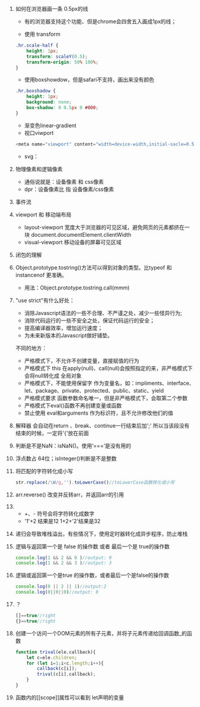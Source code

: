 
1. 如何在浏览器画一条 0.5px的线

    - 有的浏览器支持这个功能、但是chrome会四舍五入画成1px的线；

    - 使用 transform

    ```css
    .hr.scale-half {
        height: 1px;
        transform: scaleY(0.5);
        transform-origin: 50% 100%;
    }
    ```

    - 使用boxshowdow，但是safari不支持，画出来没有颜色

    ```css
    .hr.boxshadow {
        height: 1px;
        background: none;
        box-shadow: 0 0.5px 0 #000;
    }
    ```

    - 渐变色linear-gradient
    - 视口viwport

    ```javascript
    <meta name="viewport" content="width=device-width,initial-sacle=0.5">
    ```

    - svg：

2. 物理像素和逻辑像素

    - 通俗说就是：设备像素 和 css像素
    - dpr：设备像素比 指 设备像素/css像素

3. 事件流

4. viewport 和 移动端布局
    - layout-viewport 宽度大于浏览器的可见区域，避免网页的元素都挤在一块  document.documentElement.clientWidth
    - visual-viewport  移动设备的屏幕可见区域

5. 闭包的理解

6. Object.prototype.tostring()方法可以得到对象的类型。比typeof 和 instancenof 更准确。
    - 用法：Object.prototype.tostring.call(mmm)

7. "use strict"有什么好处：
    - 消除Javascript语法的一些不合理、不严谨之处，减少一些怪异行为;
    - 消除代码运行的一些不安全之处，保证代码运行的安全；
    - 提高编译器效率，增加运行速度；
    - 为未来新版本的Javascript做好铺垫。

    不同的地方：

    - 严格模式下，不允许不创建变量，直接赋值的行为
    - 严格模式下  this 在apply(null)、call(null)会按照指定的来，非严格模式下会将null转化成 全局对象
    - 严格模式下，不能使用保留字 作为变量名，如：impliments、interface、let、package、private、protected、public、static、yield
    - 严格模式要求 函数参数命名唯一，但是非严格模式下，会取第二个参数
    - 严格模式下eval()函数不再创建变量或函数
    - 禁止使用 eval和arguments 作为标识符，且不允许修改他们的值

8. 解释器 会自动在return 、break、continue一行结束后加';' 所以当该段没有结束的时候，一定将'{'放在前面
9. 判断是不是NaN：isNaN()。使用‘===’是没有用的
10. 浮点数占 64位；isInteger()判断是不是整数
11. 将匹配的字符转化成小写

    ```javascript
    str.replace(/\W/g,'').toLowerCase()//toLowerCase函数转化成小写
    ```

12. arr.reverse() 改变并反转arr，并返回arr的引用

13. 
    - +、- 符号会将字符转化成数字
    - '1'+2 结果是12 1+2+'2'结果是32
14. 递归会导致堆栈溢出，有些情况下，使用定时器转化成异步程序，防止堆栈
15. 逻辑与返回第一个是 false 的操作数 或者 最后一个是 true的操作数

    ```javascript
    console.log(1 && 2 && 0 )//output: 0
    console.log(1 && 2 && 3 )//output: 3
    ```

16. 逻辑或返回第一个是true 的操作数，或者最后一个是false的操作数

    ```javascript
    console.log(0 || 2 || 1)//output:2
    console.log(0||0||0)//output: 0
    ```

17. ？

    ```javascript
    []==true//right   
    {}==true//right
    ```

18. 创建一个访问一个DOM元素的所有子元素，并将子元素传递给回调函数_的函数

    ```javascript
    function trival(ele,callback){
        let c=ele.children;
        for (let i=1;i<c.length;i++){
            callback(c[i]);
            trival(c[i],callback);
        }
    }
    ```

19. 函数内的[[scope]]属性可以看到 let声明的变量